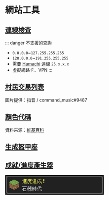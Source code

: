 # 網站工具

## [連線檢查](https://www.mc-list.xyz/status-test)

::: danger 不支援的查詢
- `0.0.0.0`~`127.255.255.255`
- `128.0.0.0`~`191.255.255.255`
- 需要 [Hamachi](https://vpn.net/) 連線 `25.x.x.x`
- 虛擬網路卡、VPN
:::

## [村民交易列表](https://www.mc-list.xyz/village-trade)
圖片提供：指音 / command_music#9487

## [顏色代碼](https://www.mc-list.xyz/game-color)
資料來源：[維基百科](https://minecraft.fandom.com/wiki/Formatting_codes)

## [生成盔甲座](https://armor.haer0248.me/)

## [成就/進度產生器](https://tools.haer0248.me/achievement)
![Achievement Preview](/images/achievement.png)